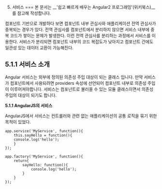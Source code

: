 05. 서비스
===
본 문서는 __'쉽고 빠르게 배우는 Angular2 프로그래밍'(위키북스)__를 참고해 작성합니다.

컴포넌트 기반으로 개발하다 보면 컴포넌트 내부 관심사와 애플리케이션 전역 관심사가 중복되는 경우가 있다.
전역 관심사를 컴포넌트에서 분리하지 않으면 서비스 내부에 중복 코드가 쌓이는 문제가 발생한다.
이런 전역 관심사를 분리하는 과정에서 서비스를 이용한다.
서비스가 분리되면 컴포넌트 내부의 코드 복잡도가 낮아지고 컴포넌트 간에도 일관성 있는 데이터 교환이 가능해진다.

5.1.1 서비스 소개
---

Angular 서비스는 외부에 정의된 의존성 주입 대상이 되는 클래스 입니다. 만약 서비스가 컴포넌트에서 사용되려면 providers 속성에 선언되어 컴포넌트 내부로 의존성 주입이 이루어져야합니다. 서비스는 컴포넌트로 불러올 수 있는 모듈 클래스이면서 의존성 주입의 대상이 되기도 합니다.

__5.1.1 AngularJS의 서비스__

AngularJS에서 서비스는 컨트롤러와 관련 없는 애플리케이션의 공통 로직을 묶기 위한 목적이 있었다.
```
app.service('MyService', function(){
	this.sayHello = function(){
	console.log('hello');
	}
});

app.factory('MyService', function(){
	return{
		sayHello: function(){
			console.log('hello');
		}
	}
});
```
